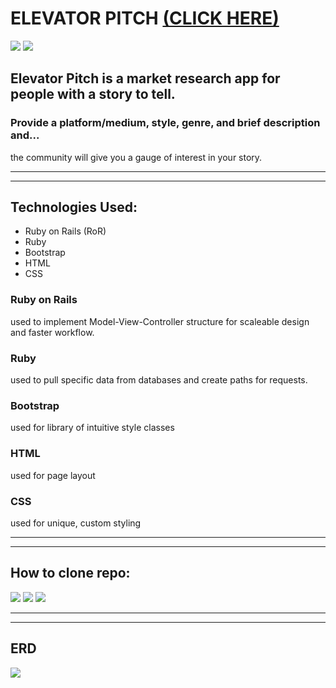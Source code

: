 # ELEVATOR PITCH [(CLICK HERE)](https://mighty-badlands-63841.herokuapp.com/)  

![](https://i.imgur.com/5pQURDe.png)
![](https://i.imgur.com/ehy9maB.png)

## Elevator Pitch is a market research app for people with a story to tell. 
### Provide a platform/medium, style, genre, and brief description and... 
the community will give you a gauge of interest in your story. 

--- 
--- 

## Technologies Used: 
- Ruby on Rails (RoR) 
- Ruby 
- Bootstrap 
- HTML 
- CSS 

### Ruby on Rails 
used to implement Model-View-Controller structure for scaleable design and faster workflow. 

### Ruby 
used to pull specific data from databases and create paths for requests. 

### Bootstrap 
used for library of intuitive style classes 

### HTML 
used for page layout 

### CSS 
used for unique, custom styling  

---
--- 

## How to clone repo:

![](https://i.imgur.com/va1RGdb.png) 
![](https://i.imgur.com/n3JlWM8.png) 
![](https://i.imgur.com/fEtYVfi.png) 

--- 
--- 

## ERD 

![](https://i.imgur.com/g1skW1S.png)

